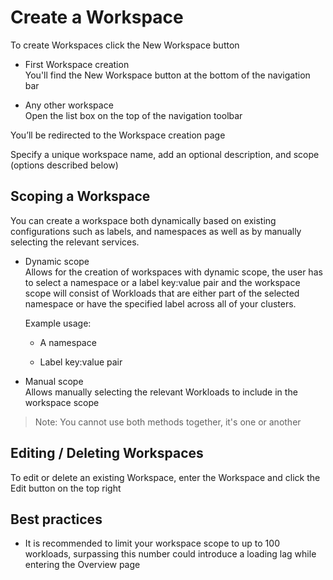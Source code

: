 # Create a Workspace

To create Workspaces click the New Workspace button

- First Workspace creation  
You'll find the New Workspace button at the bottom of the navigation bar
	
- Any other workspace  
Open the list box on the top of the navigation toolbar  

You’ll be redirected to the Workspace creation page

Specify a unique workspace name, add an optional description, and scope (options described below)

## Scoping a Workspace
You can create a workspace both dynamically based on existing configurations such as labels, and namespaces as well as by manually selecting the relevant services.

- Dynamic scope   
Allows for the creation of workspaces with dynamic scope, the user has to select a namespace or a label key:value pair and the workspace scope will consist of Workloads that are either part of the selected namespace or have the specified label across all of your clusters.

    Example usage:
    - A namespace 

    - Label key:value pair
    
- Manual scope    
Allows manually selecting the relevant Workloads to include in the workspace scope

> Note: You cannot use both methods together, it's one or another

## Editing / Deleting Workspaces
To edit or delete an existing Workspace, enter the Workspace and click the Edit button on the top right

## Best practices
- It is recommended to limit your workspace scope to up to 100 workloads, surpassing this number could introduce a loading lag while entering the Overview page  
